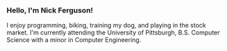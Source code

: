 <!-- <div style="width: 100%;">
	<a href="https://nickf.me/" target="_blank">
		<img src="./welcome.svg" style="width: 100%;">
	</a>
</div>
-->

 
### Hello, I'm Nick Ferguson!

I enjoy programming, biking, training my dog, and playing in the stock market. I'm currently attending the University of Pittsburgh, B.S. Computer Science with a minor in Computer Engineering.

<!--
#### Developer, Student
I enjoy programming, biking, training my dog, and playing in the stock market. I also hold interests in math.

#### Languages, Libraries, and Frameworks I use

![](https://img.shields.io/badge/JavaScript-yellow.svg?style=flat-square)
![](https://img.shields.io/badge/React-blue.svg?style=flat-square)
![](https://img.shields.io/badge/NextJS-blue.svg?style=flat-square)
![](https://img.shields.io/badge/NodeJS-success.svg?style=flat-square)
![](https://img.shields.io/badge/DiscordJS-blue.svg?style=flat-square)
![](https://img.shields.io/badge/Express-lightgrey.svg?style=flat-square)
![](https://img.shields.io/badge/MongoDB-green.svg?style=flat-square)
![](https://img.shields.io/badge/Java-orange.svg?style=flat-square)
![](https://img.shields.io/badge/SQL-lightgrey.svg?style=flat-square)
![](https://img.shields.io/badge/Bash-gray.svg?style=flat-square)
![](https://img.shields.io/badge/Quack.js-yellow.svg?style=flat-square)
![](https://img.shields.io/badge/Tailwind.css-teal.svg?style=flat-square)

#### Tools I use

![](https://img.shields.io/badge/Linux-lightgrey.svg?style=flat-square)
![](https://img.shields.io/badge/NPM-red.svg?style=flat-square)
![](https://img.shields.io/badge/Git-orange.svg?style=flat-square)
![](https://img.shields.io/badge/Fedora-blue.svg?style=flat-square)
![](https://img.shields.io/badge/Docker-blue.svg?style=flat-square)
-->
